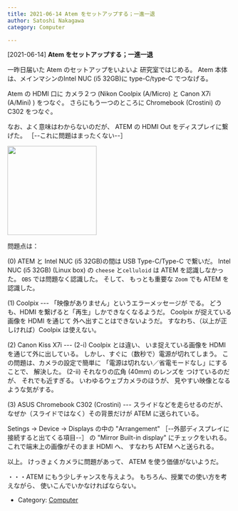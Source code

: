 ```yaml
---
title: 2021-06-14 Atem をセットアップする；一進一退
author: Satoshi Nakagawa
category: Computer

---
```


[2021-06-14] **Atem をセットアップする；一進一退** 

 一昨日届いた Atem のセットアップをいよいよ
研究室ではじめる。
Atem 本体は、メインマシンのIntel NUC (i5 32GB)に
type-C/type-C でつなげる。

 Atem の HDMI 口に
カメラ２つ (Nikon Coolpix (A/Micro) と
Canon X7i (A/Mini) ) をつなぐ。
さらにもう一つのところに
Chromebook (Crostini) の C302 をつなぐ。

 なお、よく意味はわからないのだが、
ATEM の HDMI Out をディスプレイに繋げた。
［--これに問題はまったくない--］

<a href="/dot/atem.jpg">
<img src="/dot/atem.jpg" alt="" width="200"/></a>

 問題点は：

 (0) ATEM と Intel NUC (i5 32GB)の間は
USB Type-C/Type-C で繋いだ。
Intel NUC (i5 32GB) (Linux box) の
`cheese` と`celluloid` は
ATEM を認識しなかった。
`OBS` では問題なく認識した。
そして、
もっとも重要な `Zoom` でも ATEM を
認識した。

 (1) Coolpix ---
「映像がありません」というエラーメッセージが
でる。
どうも、HDMI を繋げると「再生」しかできなくなるようだ。
Coolpix が捉えている画像を HDMI を通じて
外へ出すことはできないようだ。
すなわち、（以上が正しければ）Coolpix は使えない。

 (2) Canon Kiss X7i ---
(2-i) Coolpix とは違い、
いま捉えている画像を HDMI を通じて外に出している。
しかし、すぐに（数秒で）電源が切れてしまう。
この問題は、カメラの設定で簡単に
「電源は切れない／省電モードなし」にすることで、
解決した。
(2-ii) それなりの広角 (40mm) のレンズを
つけているのだが、
それでも近すぎる。
いわゆるウェブカメラのほうが、
見やすい映像となるような気がする。

 (3) ASUS Chromebook C302 (Crostini) ---
スライドなどを走らせるのだが、
なぜか（スライドではなく）その背景だけが
ATEM に送られている。

 Setings -> Device -> Displays の中の
"Arrangement" ［--外部ディスプレイに接続すると出てくる項目--］ の
"Mirror Built-in display" にチェックをいれる。
これで端末上の画像がそのまま HDMI へ、
すなわち ATEM へと送られる。

 以上。
けっきょくカメラに問題があって、
ATEM を使う価値がないようだ。

 ・・・ATEM にもう少しチャンスを与えよう。
もちろん、授業での使い方を考えながら、
使いこんでいかなければならない。

- Category: [Computer](https://merapano.github.io/categories.html#Computer)

